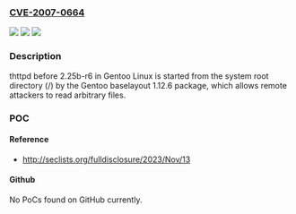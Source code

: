 ### [CVE-2007-0664](https://cve.mitre.org/cgi-bin/cvename.cgi?name=CVE-2007-0664)
![](https://img.shields.io/static/v1?label=Product&message=n%2Fa&color=blue)
![](https://img.shields.io/static/v1?label=Version&message=n%2Fa&color=blue)
![](https://img.shields.io/static/v1?label=Vulnerability&message=n%2Fa&color=brighgreen)

### Description

thttpd before 2.25b-r6 in Gentoo Linux is started from the system root directory (/) by the Gentoo baselayout 1.12.6 package, which allows remote attackers to read arbitrary files.

### POC

#### Reference
- http://seclists.org/fulldisclosure/2023/Nov/13

#### Github
No PoCs found on GitHub currently.

